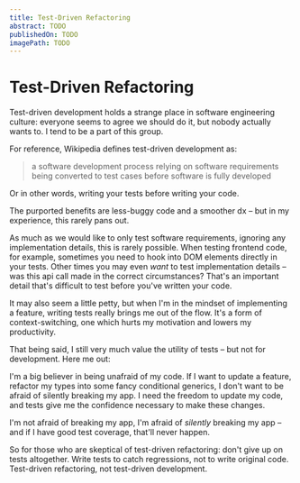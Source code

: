 ```yaml
---
title: Test-Driven Refactoring
abstract: TODO
publishedOn: TODO
imagePath: TODO
---
```


# Test-Driven Refactoring

Test-driven development holds a strange place in software engineering culture: everyone seems to agree we should do it, but nobody actually wants to. I tend to be a part of this group.

For reference, Wikipedia defines test-driven development as:

> a software development process relying on software requirements being converted to test cases before software is fully developed

Or in other words, writing your tests before writing your code.

The purported benefits are less-buggy code and a smoother dx – but in my experience, this rarely pans out.

As much as we would like to only test software requirements, ignoring any implementation details, this is rarely possible. When testing frontend code, for example, sometimes you need to hook into DOM elements directly in your tests. Other times you may even _want_ to test implementation details – was this api call made in the correct circumstances? That's an important detail that's difficult to test before you've written your code.

It may also seem a little petty, but when I'm in the mindset of implementing a feature, writing tests really brings me out of the flow. It's a form of context-switching, one which hurts my motivation and lowers my productivity.

That being said, I still very much value the utility of tests – but not for development. Here me out:

I'm a big believer in being unafraid of my code. If I want to update a feature, refactor my types into some fancy conditional generics, I don't want to be afraid of silently breaking my app. I need the freedom to update my code, and tests give me the confidence necessary to make these changes.

I'm not afraid of breaking my app, I'm afraid of _silently_ breaking my app – and if I have good test coverage, that'll never happen.

So for those who are skeptical of test-driven refactoring: don't give up on tests altogether. Write tests to catch regressions, not to write original code. Test-driven refactoring, not test-driven development.
